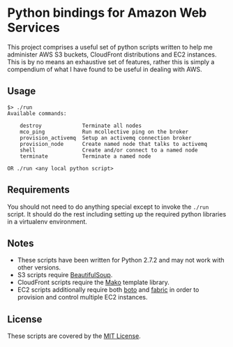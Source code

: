 Python bindings for Amazon Web Services
=======================================

This project comprises a useful set of python scripts written to help me administer AWS S3 buckets, CloudFront
distributions and EC2 instances. This is by no means an exhaustive set of features, rather this is simply a
compendium of what I have found to be useful in dealing with AWS.

Usage
-----

    $> ./run
    Available commands:

        destroy             Terminate all nodes
        mco_ping            Run mcollective ping on the broker
        provision_activemq  Setup an activemq connection broker
        provision_node      Create named node that talks to activemq
        shell               Create and/or connect to a named node
        terminate           Terminate a named node

    OR ./run <any local python script>

Requirements
------------

You should not need to do anything special except to invoke the `./run` script.
It should do the rest including setting up the required python libraries in a virtualenv environment.

Notes
-----

* These scripts have been written for Python 2.7.2 and may not work with other versions.
* S3 scripts require [BeautifulSoup](http://www.crummy.com/software/BeautifulSoup/).
* CloudFront scripts require the [Mako](http://www.makotemplates.org/) template library.
* EC2 scripts additionally require both [boto](http://boto.cloudhackers.com/index.html)
  and [fabric](http://docs.fabfile.org/en/1.4.0/index.html) in order to provision and control
  multiple EC2 instances.

License
-------

These scripts are covered by the [MIT License](http://www.opensource.org/licenses/mit-license.php).
